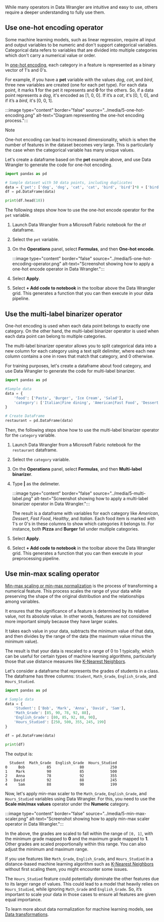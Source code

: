 While many operators in Data Wrangler are intuitive and easy to use, others require a deeper understanding to fully use them.

## Use one-hot encoding operator

Some machine learning models, such as linear regression, require all input and output variables to be numeric and don't support categorical variables. Categorical data refers to variables that are divided into multiple categories which don't carry a numerical value or order.

In [one-hot encoding](/dotnet/machine-learning/how-to-guides/prepare-data-ml-net#work-with-categorical-data?azure-portal=true), each category in a feature is represented as a binary vector of 1's and 0's. 

For example, if you have a **pet** variable with the values *dog*, *cat*, and *bird*, three new variables are created (one for each pet type). For each data point, it marks **1** for the pet it represents and **0** for the others. So, if a data point represents a *dog*, it's encoded as [1, 0, 0]. If it’s a *cat*, it's [0, 1, 0], and if it’s a *bird*, it's [0, 0, 1].

:::image type="content" border="false" source="../media/5-one-hot-encoding.png" alt-text="Diagram representing the one-hot encoding process.":::

> [!Note]
> One-hot encoding can lead to increased dimensionality, which is when the number of features in the dataset becomes very large. This is particularly the case when the categorical variable has many unique values.

Let's create a dataframe based on the **pet** example above, and use Data Wrangler to generate the code for one-hot encoding.

```python
import pandas as pd

# Sample dataset with 50 data points, including duplicates
data = {'pet': ['dog', 'dog', 'cat', 'cat', 'bird', 'bird']*8 + ['bird', 'cat']}
df = pd.DataFrame(data)

print(df.head(10))
```

The following steps show how to use the one-hot encode operator for the `pet` variable.

1. Launch Data Wrangler from a Microsoft Fabric notebook for the `df` dataframe.

1. Select the `pet` variable.

1. On the **Operations** panel, select **Formulas**, and then **One-hot encode**.

    :::image type="content" border="false" source="../media/5-one-hot-encoding-operator.png" alt-text="Screenshot showing how to apply a one-hot encode operator in Data Wrangler.":::

1. Select **Apply**.

1. Select **+ Add code to notebook** in the toolbar above the Data Wrangler grid. This generates a function that you can then execute in your data pipeline.

## Use the multi-label binarizer operator

One-hot encoding is used when each data point belongs to exactly one category. On the other hand, the multi-label binarizer operator is used when each data point can belong to multiple categories.

The multi-label binarizer operator allows you to split categorical data into a new column for each category using a text split delimiter, where each new column contains a one in rows that match that category, and 0 otherwise.

For training purposes, let's create a dataframe about food category, and use Data Wrangler to generate the code for multi-label binarizer.

```python
import pandas as pd

#Sample data
data = {
    'food': ['Pasta', 'Burger', 'Ice Cream', 'Salad'],
    'category': ['Italian|Fine dining', 'American|Fast Food', 'Dessert', 'Healthy']
}

# Create DataFrame
restaurant = pd.DataFrame(data)
```

Then, the following steps show how to use the multi-label binarizer operator for the `category` variable.

1. Launch Data Wrangler from a Microsoft Fabric notebook for the `restaurant` dataframe.

1. Select the `category` variable.

1. On the **Operations** panel, select **Formulas**, and then **Multi-label binarizer**.

1. Type **|** as the delimeter.

    :::image type="content" border="false" source="../media/5-multi-label.png" alt-text="Screenshot showing how to apply a multi-label binarizer operator in Data Wrangler.":::

    The result is a dataframe with variables for each category like *American*, *Dessert*, *Fast Food*, *Healthy*, and *Italian*. Each food item is marked with 1's or 0's in these columns to show which categories it belongs to. For instance, both **Pizza** and **Burger** fall under multiple categories.

1. Select **Apply**.

1. Select **+ Add code to notebook** in the toolbar above the Data Wrangler grid. This generates a function that you can then execute in your preprocessing pipeline.

## Use min-max scaling operator

[Min-max scaling or min-max normalization](/dotnet/machine-learning/how-to-guides/prepare-data-ml-net#min-max-normalization?azure-portal=true) is the process of transforming a numerical feature. This process scales the range of your data while preserving the shape of the original distribution and the relationships among variables.

It ensures that the significance of a feature is determined by its relative value, not its absolute value. In other words, features are not considered more important simply because they have larger scales.

It takes each value in your data, subtracts the minimum value of that data, and then divides by the range of the data (the maximum value minus the minimum value).

The result is that your data is rescaled to a range of 0 to 1 typically, which can be useful for certain types of machine learning algorithms, particularly those that use distance measures like [K-Nearest Neighbors](https://en.wikipedia.org/wiki/K-nearest_neighbors_algorithm?azure-portal=true).

Let's consider a dataframe that represents the grades of students in a class. The dataframe has three columns: `Student`, `Math_Grade`, `English_Grade`, and `Hours_Studied`.

```python
import pandas as pd

# Sample data
data = {
    'Student': ['Bob', 'Mark', 'Anna', 'David', 'Sam'],
    'Math_Grade': [85, 90, 78, 92, 88],
    'English_Grade': [80, 85, 92, 88, 90],
    'Hours_Studied': [250, 500, 355, 245, 199] 
}

df = pd.DataFrame(data)

print(df)
```

The output is:

```
  Student  Math_Grade  English_Grade  Hours_Studied
0     Bob          85             80            250
1    Mark          90             85            500
2    Anna          78             92            355
3   David          92             88            245
4     Sam          88             90            199
```

Now, let's apply min-max scaler to the `Math_Grade`, `English_Grade`, and `Hours_Studied` variables using Data Wrangler. For this, you need to use the **Scale min/max values** operator under the **Numeric** category.

:::image type="content" border="false" source="../media/5-min-max-scaler.png" alt-text="Screenshot showing how to apply min-max scaler operator in Data Wrangler.":::

In the above, the grades are scaled to fall within the range of `[0, 1]`, with the minimum grade mapped to **0** and the maximum grade mapped to **1**. Other grades are scaled proportionally within this range. You can also adjust the minimum and maximum range.

If you use features like `Math_Grade`, `English_Grade`, and `Hours_Studied` in a distance-based machine learning algorithm such as [K-Nearest Neighbors](https://en.wikipedia.org/wiki/K-nearest_neighbors_algorithm?azure-portal=true) without first scaling them, you might encounter some issues. 

The `Hours_Studied` feature could potentially dominate the other features due to its larger range of values. This could lead to a model that heavily relies on `Hours_Studied`, while ignoring `Math_Grade` and `English_Grade`. So, it’s important to scale your data in those cases to ensure all features are given equal importance.

To learn more about data normalization for machine learning models, see [Data transformations](/dotnet/machine-learning/resources/transforms#normalization-and-scaling?azure-portal=true).
